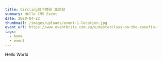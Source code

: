 ```yaml
---
title: Circling线下体验 北京站
summary: Hello CMS Event
date: 2020-04-22
thumbnail: /images/uploads/event-1-location.jpg
event_url: https://www.eventbrite.com.au/e/masterclass-on-the-cynefin-framework-strategy-narrative-tickets-90925242849
tags:
  - home
  - event
---
```


Hello World